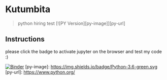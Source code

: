 # Kutumbita
> python hiring test
[![PY Version][py-image]][py-url]

## Instructions
please click the badge to activate jupyter on the browser and test my code :)

<!-- Markdown link & img dfn's -->
[![Binder](https://mybinder.org/badge.svg)](https://mybinder.org/v2/gh/PandorAstrum/Kutumbita/master)
[py-image]: https://img.shields.io/badge/Python-3.6-green.svg
[py-url]: https://www.python.org/
